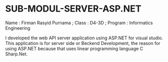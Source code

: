 # SUB-MODUL-SERVER-ASP.NET

Name : Firman Rasyid Purnama ; Class : D4-3D ; Program : Informatics Engineering

I developed the web API server application using ASP.NET for visual studio. This application is for server side or
Beckend Development, the reason for using ASP.NET because that uses linear programming language C Sharp.Net. 